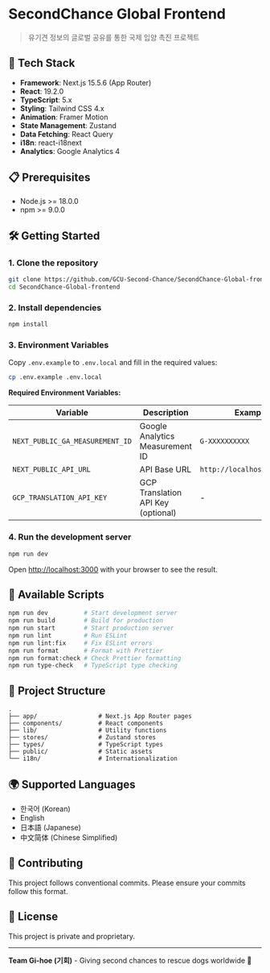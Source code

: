 # SecondChance Global Frontend

> 유기견 정보의 글로벌 공유를 통한 국제 입양 촉진 프로젝트

## 🚀 Tech Stack

- **Framework**: Next.js 15.5.6 (App Router)
- **React**: 19.2.0
- **TypeScript**: 5.x
- **Styling**: Tailwind CSS 4.x
- **Animation**: Framer Motion
- **State Management**: Zustand
- **Data Fetching**: React Query
- **i18n**: react-i18next
- **Analytics**: Google Analytics 4

## 📋 Prerequisites

- Node.js >= 18.0.0
- npm >= 9.0.0

## 🛠️ Getting Started

### 1. Clone the repository

```bash
git clone https://github.com/GCU-Second-Chance/SecondChance-Global-frontend.git
cd SecondChance-Global-frontend
```

### 2. Install dependencies

```bash
npm install
```

### 3. Environment Variables

Copy `.env.example` to `.env.local` and fill in the required values:

```bash
cp .env.example .env.local
```

**Required Environment Variables:**

| Variable | Description | Example |
|----------|-------------|---------|
| `NEXT_PUBLIC_GA_MEASUREMENT_ID` | Google Analytics Measurement ID | `G-XXXXXXXXXX` |
| `NEXT_PUBLIC_API_URL` | API Base URL | `http://localhost:3000/api` |
| `GCP_TRANSLATION_API_KEY` | GCP Translation API Key (optional) | - |

### 4. Run the development server

```bash
npm run dev
```

Open [http://localhost:3000](http://localhost:3000) with your browser to see the result.

## 📜 Available Scripts

```bash
npm run dev          # Start development server
npm run build        # Build for production
npm run start        # Start production server
npm run lint         # Run ESLint
npm run lint:fix     # Fix ESLint errors
npm run format       # Format with Prettier
npm run format:check # Check Prettier formatting
npm run type-check   # TypeScript type checking
```

## 📁 Project Structure

```
.
├── app/                 # Next.js App Router pages
├── components/          # React components
├── lib/                 # Utility functions
├── stores/              # Zustand stores
├── types/               # TypeScript types
├── public/              # Static assets
└── i18n/                # Internationalization
```

## 🌍 Supported Languages

- 한국어 (Korean)
- English
- 日本語 (Japanese)
- 中文简体 (Chinese Simplified)

## 🤝 Contributing

This project follows conventional commits. Please ensure your commits follow this format.

## 📄 License

This project is private and proprietary.

---

**Team Gi-hoe (기회)** - Giving second chances to rescue dogs worldwide 🐾
